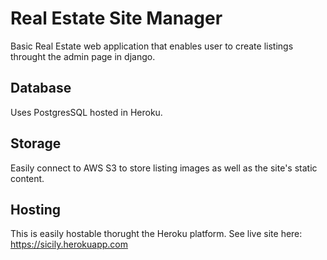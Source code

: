 # Real Estate Site Manager

Basic Real Estate web application that enables user to create listings throught the admin page in django. 

## Database

Uses PostgresSQL hosted in Heroku.

## Storage

Easily connect to AWS S3 to store listing images as well as the site's static content.

## Hosting

This is easily hostable thorught the Heroku platform. See live site here: https://sicily.herokuapp.com

